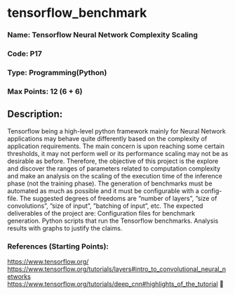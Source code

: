 # tensorflow_benchmark
### Name:     Tensorflow Neural Network Complexity Scaling
### Code:    P17
### Type:        Programming(Python)
### Max Points:    12 (6 + 6)

## Description:
Tensorflow being a high-level python framework mainly for Neural Network applications
may behave quite differently based on the complexity of application requirements. The
main concern is upon reaching some certain thresholds, it may not perform well or its
performance scaling may not be as desirable as before. Therefore, the objective of this
project is the explore and discover the ranges of parameters related to computation
complexity and make an analysis on the scaling of the execution time of the inference
phase (not the training phase).
The generation of benchmarks must be automated as much as possible and it must be
configurable with a config-file. The suggested degrees of freedoms are ”number of layers”, ”size of convolutions”, ”size of input”, ”batching of input”, etc. The expected deliverables of the project are:
Configuration files for benchmark generation.
Python scripts that run the Tensorflow benchmarks.
Analysis results with graphs to justify the claims.

### References (Starting Points):
https://www.tensorflow.org/
https://www.tensorflow.org/tutorials/layers#intro_to_convolutional_neural_networks
https://www.tensorflow.org/tutorials/deep_cnn#highlights_of_the_tutorial

